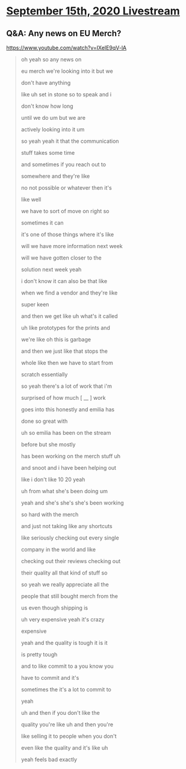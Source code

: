# [September 15th, 2020 Livestream](../2020-09-15.md)
## Q&A: Any news on EU Merch?
https://www.youtube.com/watch?v=IXeIE9qV-lA
> oh yeah so any news on
>
> eu merch we're looking into it but we
>
> don't have anything
>
> like uh set in stone so to speak and i
>
> don't know how long
>
> until we do um but we are
>
> actively looking into it um
>
> so yeah yeah it that the communication
>
> stuff takes some time
>
> and sometimes if you reach out to
>
> somewhere and they're like
>
> no not possible or whatever then it's
>
> like well
>
> we have to sort of move on right so
>
> sometimes it can
>
> it's one of those things where it's like
>
> will we have more information next week
>
> will we have gotten closer to the
>
> solution next week yeah
>
> i don't know it can also be that like
>
> when we find a vendor and they're like
>
> super keen
>
> and then we get like uh what's it called
>
> uh like prototypes for the prints and
>
> we're like oh this is garbage
>
> and then we just like that stops the
>
> whole like then we have to start from
>
> scratch essentially
>
> so yeah there's a lot of work that i'm
>
> surprised of how much [ __ ] work
>
> goes into this honestly and emilia has
>
> done so great with
>
> uh so emilia has been on the stream
>
> before but she mostly
>
> has been working on the merch stuff uh
>
> and snoot and i have been helping out
>
> like i don't like 10 20 yeah
>
> uh from what she's been doing um
>
> yeah and she's she's she's been working
>
> so hard with the merch
>
> and just not taking like any shortcuts
>
> like seriously checking out every single
>
> company in the world and like
>
> checking out their reviews checking out
>
> their quality all that kind of stuff so
>
> so yeah we really appreciate all the
>
> people that still bought merch from the
>
> us even though shipping is
>
> uh very expensive yeah it's crazy
>
> expensive
>
> yeah and the quality is tough it is it
>
> is pretty tough
>
> and to like commit to a you know you
>
> have to commit and it's
>
> sometimes the it's a lot to commit to
>
> yeah
>
> uh and then if you don't like the
>
> quality you're like uh and then you're
>
> like selling it to people when you don't
>
> even like the quality and it's like uh
>
> yeah feels bad exactly
>
